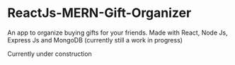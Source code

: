 # ReactJs-MERN-Gift-Organizer
An app to organize buying gifts for your friends. Made with React, Node Js, Express Js and MongoDB (currently still a work in progress)

Currently under construction
